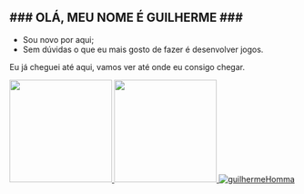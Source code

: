 <h2>### OLÁ, MEU NOME É GUILHERME ###</h2>

- Sou novo por aqui;
- Sem dúvidas o que eu mais gosto de fazer é desenvolver jogos.

Eu já cheguei até aqui, vamos ver até onde eu consigo chegar.<br>
<!-- Caso queira ver alguns dos meus jogos clique [aqui](https://guilhermehomma.itch.io) =D -->

<div> <!-- <div align="center"> -->
  <a href="https://github.com/guilhermeHomma">
  <img height="180em" src="https://brackets-github-stats.vercel.app/api?username=guilhermeHomma&show_icons=true&theme=tokyonight&include_all_commits=true&count_private=true"/>
  <img height="180em" src="https://brackets-github-stats.vercel.app/api/top-langs/?username=guilhermeHomma&layout=compact&langs_count=7&theme=tokyonight">
  <img src="https://brackets-github-stats.vercel.app/api/wakatime?username=guilhermeHomma&layout=compact&langs_count=7&theme=tokyonight" alt="guilhermeHomma" /></p>
</div>
  
 

